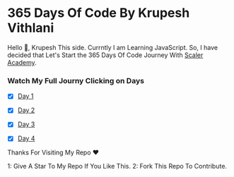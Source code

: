 # 365 Days Of Code By Krupesh Vithlani

Hello 👋, Krupesh This side. Currntly I am Learning JavaScript. So, I have decided that Let's Start the 365 Days Of Code Journey With [Scaler Academy](https://www.scaler.com/).

### Watch My Full Journy Clicking on Days

- [x] [Day 1](https://github.com/tkrupesh14/365DaysOfCode/tree/master/Day%201)
- [x] [Day 2](https://github.com/tkrupesh14/365DaysOfCode/tree/master/Day%202)
- [x] [Day 3](https://github.com/tkrupesh14/365DaysOfCode/tree/master/Day%203)
- [x] [Day 4](https://github.com/tkrupesh14/365DaysOfCode/tree/master/Day%204)


Thanks For Visiting My Repo ❤

1: Give A Star To My Repo If You Like This.
2: Fork This Repo To Contribute.
